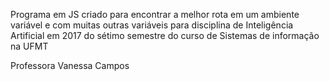 Programa em JS criado para encontrar a melhor rota em um ambiente variável e com muitas outras variáveis para disciplina de Inteligência Artificial em 2017 do sétimo semestre do curso de Sistemas de informação na UFMT

Professora Vanessa Campos
